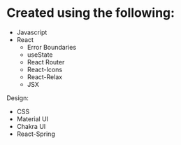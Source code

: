 # Created using the following:

* Javascript
* React
  * Error Boundaries
  * useState
  * React Router
  * React-Icons
  * React-Relax
  * JSX

Design:
* CSS
* Material UI
* Chakra UI
* React-Spring



